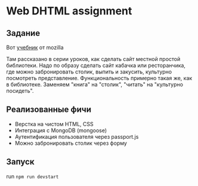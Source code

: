 # Web DHTML assignment

## Задание

Вот [учебник](https://developer.mozilla.org/ru/docs/Learn/Server-side/Express_Nodejs/%D0%A3%D1%87%D0%B5%D0%B1%D0%BD%D0%B8%D0%BA_%D1%81%D0%B0%D0%B9%D1%82_local_library) от mozilla

Там рассказано в серии уроков, как сделать сайт местной простой библиотеки.
Надо по образу сделать сайт кабачка или ресторанчика, где можно забронировать столик, выпить и закусить, культурно посмотреть представление.
Функциональность примерно такая же, как в библиотеке. Заменяем "книга" на "столик", "читать" на "культурно посидеть".

## Реализованные фичи

- Верстка на чистом HTML, CSS
- Интеграция с MongoDB (mongoose)
- Аутентификация пользователя через passport.js
- Можно забронировать столик через форму

## Запуск

run `npm run devstart`